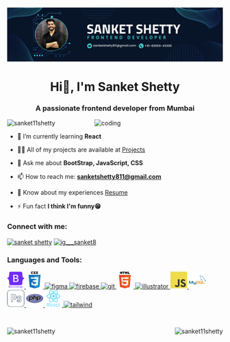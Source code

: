 ![logo](https://github.com/SANKET11SHETTY/SANKET11SHETTY/blob/main/GithubBanner.png)



<h1 align="center">Hi👋, I'm Sanket Shetty</h1>
<h3 align="center">A passionate frontend developer from Mumbai</h3>

<img align="right" alt="coding" width="300" src="https://anuragbhardwaj.netlify.app/codingguy.gif">

<p align="left"> <img src="https://komarev.com/ghpvc/?username=sanket11shetty&label=Profile%20views&color=0e75b6&style=flat" alt="sanket11shetty" /> </p>

- 🌱 I’m currently learning **React**

- 👨‍💻 All of my projects are available at  [Projects](https://docs.google.com/document/d/1xYxHqoHcL1mNH-76XxcM8RKbVziSQxUt2_61C-AW5nY/edit)

- 💬 Ask me about **BootStrap, JavaScript, CSS**

- 📫 How to reach me: **sanketshetty811@gmail.com**

- 📄 Know about my experiences [Resume](https://drive.google.com/drive/folders/1yv0_LoggpoCm4Ef7UjUt--Ml7BxTYZ0a?usp=sharing)

- ⚡ Fun fact **I think I'm funny😁**

<h3 align="left">Connect with me:</h3>
<p align="left">
<a href="https://linkedin.com/in/sanket shetty" target="blank"><img align="center" src="https://raw.githubusercontent.com/rahuldkjain/github-profile-readme-generator/master/src/images/icons/Social/linked-in-alt.svg" alt="sanket shetty" height="30" width="40" /></a>
<a href="https://instagram.com/ig___sanket8" target="blank"><img align="center" src="https://raw.githubusercontent.com/rahuldkjain/github-profile-readme-generator/master/src/images/icons/Social/instagram.svg" alt="ig___sanket8" height="30" width="40" /></a>
</p>

<h3 align="left">Languages and Tools:</h3>
<p align="left"> <a href="https://getbootstrap.com" target="_blank" rel="noreferrer"> <img src="https://raw.githubusercontent.com/devicons/devicon/master/icons/bootstrap/bootstrap-plain-wordmark.svg" alt="bootstrap" width="40" height="40"/> </a> <a href="https://www.w3schools.com/css/" target="_blank" rel="noreferrer"> <img src="https://raw.githubusercontent.com/devicons/devicon/master/icons/css3/css3-original-wordmark.svg" alt="css3" width="40" height="40"/> </a> <a href="https://www.figma.com/" target="_blank" rel="noreferrer"> <img src="https://www.vectorlogo.zone/logos/figma/figma-icon.svg" alt="figma" width="40" height="40"/> </a> <a href="https://firebase.google.com/" target="_blank" rel="noreferrer"> <img src="https://www.vectorlogo.zone/logos/firebase/firebase-icon.svg" alt="firebase" width="40" height="40"/> </a> <a href="https://git-scm.com/" target="_blank" rel="noreferrer"> <img src="https://www.vectorlogo.zone/logos/git-scm/git-scm-icon.svg" alt="git" width="40" height="40"/> </a> <a href="https://www.w3.org/html/" target="_blank" rel="noreferrer"> <img src="https://raw.githubusercontent.com/devicons/devicon/master/icons/html5/html5-original-wordmark.svg" alt="html5" width="40" height="40"/> </a> <a href="https://www.adobe.com/in/products/illustrator.html" target="_blank" rel="noreferrer"> <img src="https://www.vectorlogo.zone/logos/adobe_illustrator/adobe_illustrator-icon.svg" alt="illustrator" width="40" height="40"/> </a> <a href="https://developer.mozilla.org/en-US/docs/Web/JavaScript" target="_blank" rel="noreferrer"> <img src="https://raw.githubusercontent.com/devicons/devicon/master/icons/javascript/javascript-original.svg" alt="javascript" width="40" height="40"/> </a> <a href="https://www.mysql.com/" target="_blank" rel="noreferrer"> <img src="https://raw.githubusercontent.com/devicons/devicon/master/icons/mysql/mysql-original-wordmark.svg" alt="mysql" width="40" height="40"/> </a> <a href="https://www.photoshop.com/en" target="_blank" rel="noreferrer"> <img src="https://raw.githubusercontent.com/devicons/devicon/master/icons/photoshop/photoshop-line.svg" alt="photoshop" width="40" height="40"/> </a> <a href="https://www.php.net" target="_blank" rel="noreferrer"> <img src="https://raw.githubusercontent.com/devicons/devicon/master/icons/php/php-original.svg" alt="php" width="40" height="40"/> </a> <a href="https://reactjs.org/" target="_blank" rel="noreferrer"> <img src="https://raw.githubusercontent.com/devicons/devicon/master/icons/react/react-original-wordmark.svg" alt="react" width="40" height="40"/> </a> <a href="https://tailwindcss.com/" target="_blank" rel="noreferrer"> <img src="https://www.vectorlogo.zone/logos/tailwindcss/tailwindcss-icon.svg" alt="tailwind" width="40" height="40"/> </a> </p>
<br>

<p><img align="left" src="https://github-readme-stats.vercel.app/api?username=sanket11shetty&show_icons=true&locale=en" alt="sanket11shetty" /></p>

<p><img align="right" src="https://github-readme-streak-stats.herokuapp.com/?user=sanket11shetty&" alt="sanket11shetty" /></p>
